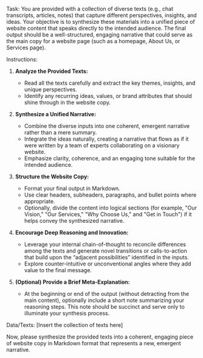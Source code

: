 Task:
You are provided with a collection of diverse texts (e.g., chat transcripts, articles, notes) that capture different perspectives, insights, and ideas. Your objective is to synthesize these materials into a unified piece of website content that speaks directly to the intended audience. The final output should be a well-structured, engaging narrative that could serve as the main copy for a website page (such as a homepage, About Us, or Services page).

Instructions:
1. **Analyze the Provided Texts:**  
   - Read all the texts carefully and extract the key themes, insights, and unique perspectives.
   - Identify any recurring ideas, values, or brand attributes that should shine through in the website copy.

2. **Synthesize a Unified Narrative:**  
   - Combine the diverse inputs into one coherent, emergent narrative rather than a mere summary.
   - Integrate the ideas naturally, creating a narrative that flows as if it were written by a team of experts collaborating on a visionary website.
   - Emphasize clarity, coherence, and an engaging tone suitable for the intended audience.

3. **Structure the Website Copy:**  
   - Format your final output in Markdown.
   - Use clear headers, subheaders, paragraphs, and bullet points where appropriate.
   - Optionally, divide the content into logical sections (for example, "Our Vision," "Our Services," "Why Choose Us," and "Get in Touch") if it helps convey the synthesized narrative.

4. **Encourage Deep Reasoning and Innovation:**  
   - Leverage your internal chain-of-thought to reconcile differences among the texts and generate novel transitions or calls-to-action that build upon the “adjacent possibilities” identified in the inputs.
   - Explore counter-intuitive or unconventional angles where they add value to the final message.

5. **(Optional) Provide a Brief Meta-Explanation:**  
   - At the beginning or end of the output (without detracting from the main content), optionally include a short note summarizing your reasoning steps. This note should be succinct and serve only to illuminate your synthesis process.

Data/Texts:
[Insert the collection of texts here]

Now, please synthesize the provided texts into a coherent, engaging piece of website copy in Markdown format that represents a new, emergent narrative.
